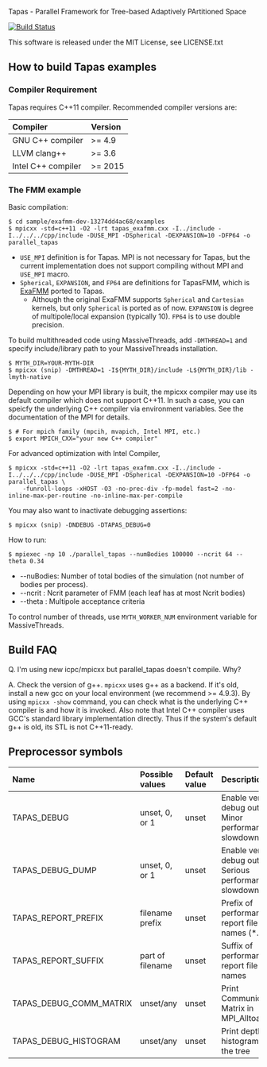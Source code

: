 Tapas - Parallel Framework for Tree-based Adaptively PArtitioned Space

[![Build Status](https://travis-ci.org/keisukefukuda/tapas.svg?branch=master)](https://travis-ci.org/keisukefukuda/tapas)

This software is released under the MIT License, see LICENSE.txt

## How to build Tapas examples

### Compiler Requirement

Tapas requires C++11 compiler. Recommended compiler versions are:

|Compiler               | Version |
|:----------------------|:--------|
|GNU C++ compiler       | >= 4.9  |
|LLVM clang++           | >= 3.6  |
|Intel C++ compiler     | >= 2015 |


### The FMM example 

Basic compilation:

    $ cd sample/exafmm-dev-13274dd4ac68/examples
    $ mpicxx -std=c++11 -O2 -lrt tapas_exafmm.cxx -I../include -I../../../cpp/include -DUSE_MPI -DSpherical -DEXPANSION=10 -DFP64 -o parallel_tapas

* `USE_MPI` definition is for Tapas. MPI is not necessary for Tapas, but the current implementation does not support compiling without MPI and `USE_MPI` macro.
* `Spherical`, `EXPANSION`, and `FP64` are definitions for TapasFMM, which is [ExaFMM](https://github.com/exafmm/exafmm) ported to Tapas. 
   * Although the original ExaFMM supports `Spherical` and `Cartesian` kernels, but only `Spherical` is ported as of now. `EXPANSION` is degree of multipole/local expansion (typically 10). `FP64` is to use double precision.
   
To build multithreaded code using MassiveThreads, add `-DMTHREAD=1` and specify include/library path to your MassiveThreads installation.

    $ MYTH_DIR=YOUR-MYTH-DIR
    $ mpicxx (snip) -DMTHREAD=1 -I${MYTH_DIR}/include -L${MYTH_DIR}/lib -lmyth-native

Depending on how your MPI library is built, the mpicxx compiler may use its default compiler which does not support C++11.
In such a case, you can speicfy the underlying C++ compiler via environment variables. See the documentation of the MPI for details.

    $ # For mpich family (mpcih, mvapich, Intel MPI, etc.)
    $ export MPICH_CXX="your new C++ compiler"
    
For advanced optimization with Intel Compiler,

    $ mpicxx -std=c++11 -O2 -lrt tapas_exafmm.cxx -I../include -I../../../cpp/include -DUSE_MPI -DSpherical -DEXPANSION=10 -DFP64 -o parallel_tapas \
        -funroll-loops -xHOST -O3 -no-prec-div -fp-model fast=2 -no-inline-max-per-routine -no-inline-max-per-compile 
        
You may also want to inactivate debugging assertions:

    $ mpicxx (snip) -DNDEBUG -DTAPAS_DEBUG=0
    
How to run:

    $ mpiexec -np 10 ./parallel_tapas --numBodies 100000 --ncrit 64 --theta 0.34
    
* --nuBodies: Number of total bodies of the simulation (not number of bodies per process).
* --ncrit : Ncrit parameter of FMM (each leaf has at most Ncrit bodies)
* --theta : Multipole acceptance criteria

To control number of threads, use `MYTH_WORKER_NUM` environment variable for MassiveThreads.
        
## Build FAQ

Q. I'm using new icpc/mpicxx but parallel_tapas doesn't compile. Why?

A. Check the version of g++. `mpicxx` uses g++ as a backend. If it's old, install a new gcc on your local environment (we recommend >= 4.9.3). By using `mpicxx -show` command, you can check what is the underlying C++ compiler is and how it is invoked. Also note that Intel C++ compiler uses GCC's standard library implementation directly. Thus if the system's default g++ is old, its STL is not C++11-ready. 
    
## Preprocessor symbols

|Name                   | Possible values  | Default value | Description                                               |
|:----------------------|:-----------------|:--------------|:----------------------------------------------------------|
|TAPAS_DEBUG            | unset, 0, or 1   | unset         | Enable verbose debug output. Minor performance slowdown   |
|TAPAS_DEBUG_DUMP       | unset, 0, or 1   | unset         | Enable verbose debug output. Serious performance slowdown |
|TAPAS_REPORT_PREFIX    | filename prefix  | unset         | Prefix of performance report file names (*.csv)           |
|TAPAS_REPORT_SUFFIX    | part of filename | unset         | Suffix of performance report file names                   |
|TAPAS_DEBUG_COMM_MATRIX| unset/any        | unset         | Print Communication Matrix in MPI_Alltoallv()             |
|TAPAS_DEBUG_HISTOGRAM  | unset/any        | unset         | Print depth histogram of the tree                         |

